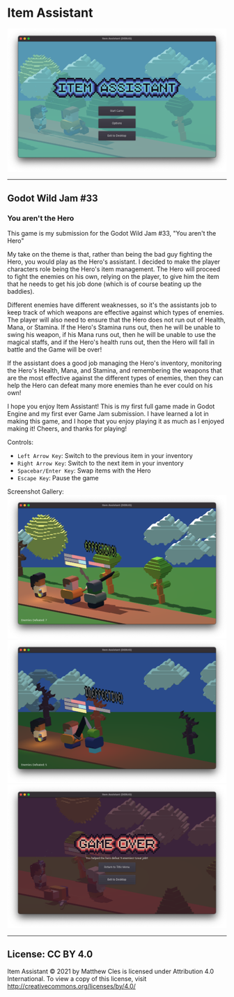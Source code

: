 # Item Assistant

![Item Assistant Title Screen](/screen_shots/title_screen.png?raw=true)

___

## Godot Wild Jam #33
### You aren't the Hero

This game is my submission for the Godot Wild Jam #33, "You aren't the Hero"

My take on the theme is that, rather than being the bad guy fighting the Hero, you would play as the Hero's assistant. I decided to make the player characters role being the Hero's item management. The Hero will proceed to fight the enemies on his own, relying on the player, to give him the item that he needs to get his job done (which is of course beating up the baddies). 

Different enemies have different weaknesses, so it's the assistants job to keep track of which weapons are effective against which types of enemies. The player will also need to ensure that the Hero does not run out of Health, Mana, or Stamina. If the Hero's Stamina runs out, then he will be unable to swing his weapon, if his Mana runs out, then he will be unable to use the magical staffs, and if the Hero's health runs out, then the Hero will fall in battle and the Game will be over!

If the assistant does a good job managing the Hero's inventory, monitoring the Hero's Health, Mana, and Stamina, and remembering the weapons that are the most effective against the different types of enemies, then they can help the Hero can defeat many more enemies than he ever could on his own!

I hope you enjoy Item Assistant! This is my first full game made in Godot Engine and my first ever Game Jam submission. I have learned a lot in making this game, and I hope that you enjoy playing it as much as I enjoyed making it! Cheers, and thanks for playing!

Controls:
- `Left Arrow Key`: Switch to the previous item in your inventory
- `Right Arrow Key`: Switch to the next item in your inventory
- `Spacebar/Enter Key`: Swap items with the Hero
- `Escape Key`: Pause the game

Screenshot Gallery:
![Effective Weapon](/screen_shots/effective.png?raw=true)
![Ineffective Weapon](/screen_shots/ineffective.png?raw=true)
![Game Over](/screen_shots/game_over.png?raw=true)

___

## License: CC BY 4.0

Item Assistant © 2021 by Matthew Cles is licensed under Attribution 4.0 International. To view a copy of this license, visit http://creativecommons.org/licenses/by/4.0/

